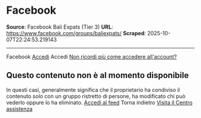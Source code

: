 # Facebook

**Source**: Facebook Bali Expats (Tier 3)
**URL**: https://www.facebook.com/groups/baliexpats/
**Scraped**: 2025-10-07T22:24:53.219143

---

Facebook
[Accedi](https://www.facebook.com/login/device-based/regular/login/?login_attempt=1&next=https%3A%2F%2Fwww.facebook.com%2Fgroups%2Fbaliexpats%2F)
Accedi
[Non ricordi più come accedere all'account?](https://www.facebook.com/recover/initiate?ars=royal_blue_bar)
## Questo contenuto non è al momento disponibile
In questi casi, generalmente significa che il proprietario ha condiviso il contenuto solo con un gruppo ristretto di persone, ha modificato chi può vederlo oppure lo ha eliminato.
[Accedi al feed](https://www.facebook.com/)
Torna indietro
[Visita il Centro assistenza](https://www.facebook.com/help)
